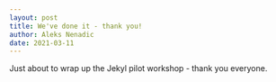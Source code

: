 ```yaml
---
layout: post
title: We've done it - thank you!
author: Aleks Nenadic
date: 2021-03-11
---
```


Just about to wrap up the Jekyl pilot workshop - thank you everyone.
